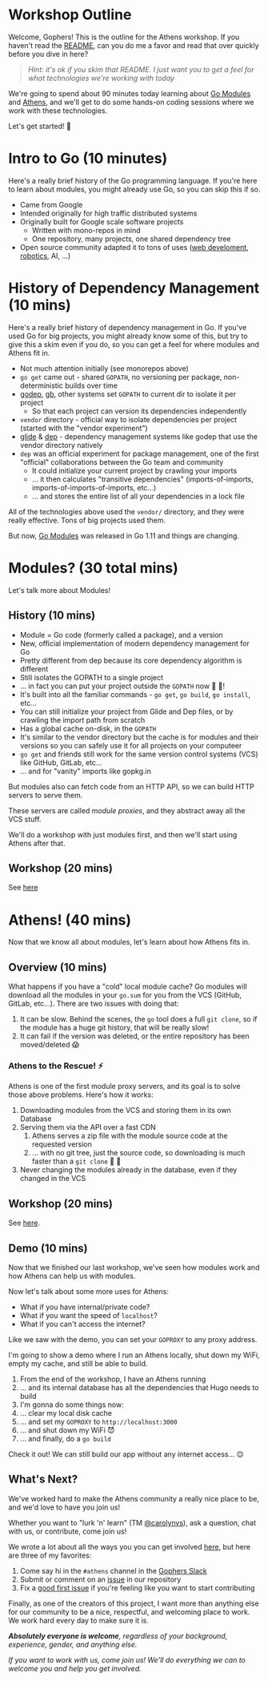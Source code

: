 # Workshop Outline

Welcome, Gophers! This is the outline for the Athens workshop. If you haven't read the [README](./README.md), can you do me a favor and read that over quickly before you dive in here?

>_Hint: it's ok if you skim that README. I just want you to get a feel for what technologies we're working with today_

We're going to spend about 90 minutes today learning about [Go Modules](https://github.com/golang/go/wiki/Modules) and [Athens](https://docs.gomods.io), and we'll get to do some hands-on coding sessions where we work with these technologies.

Let's get started! :rocket:

# Intro to Go (10 minutes)

Here's a really brief history of the Go programming language. If you're here to learn about modules, you might already use Go, so you can skip this if so.

- Came from Google
- Intended originally for high traffic distributed systems
- Originally built for Google scale software projects
    - Written with mono-repos in mind
    - One repository, many projects, one shared dependency tree
- Open source community adapted it to tons of uses ([web develoment](https://gobuffalo.io), [robotics](https://gobot.io), AI, ...)

# History of Dependency Management (10 mins)

Here's a really brief history of dependency management in Go. If you've used Go for big projects, you might already know some of this, but try to give this a skim even if you do, so you can get a feel for where modules and Athens fit in.

- Not much attention initially (see monorepos above)
- `go get` came out - shared `GOPATH`, no versioning per package, non-deterministic builds over time
- [godep](https://github.com/tools/godep), [gb](https://github.com/constabulary/gb), other systems set `GOPATH` to current dir to isolate it per project
    - So that each project can version its dependencies independently
- `vendor` directory - official way to isolate dependencies per project (started with the "vendor experiment")
- [glide](https://github.com/Masterminds/glide) & [dep](https://github.com/golang/dep) - dependency management systems like godep that use the vendor directory natively
- `dep` was an official experiment for package management, one of the first "official" collaborations between the Go team and community
    - It could initialize your current project by crawling your imports
    - ... it then calculates "transitive dependencies" (imports-of-imports, imports-of-imports-of-imports, etc...)
    - ... and stores the entire list of all your dependencies in a lock file

All of the technologies above used the `vendor/` directory, and they were really effective. Tons of big projects used them.

But now, [Go Modules](https://github.com/golang/go/wiki/Modules) was released in Go 1.11 and things are changing.

# Modules? (30 total mins)

Let's talk more about Modules!

## History (10 mins)

- Module = Go code (formerly called a package), and a version
- New, official implementation of modern dependency management for Go
- Pretty different from dep because its core dependency algorithm is different
- Still isolates the GOPATH to a single project
- ... in fact you can put your project outside the `GOPATH` now :tada: :rocket:!
- It's built into all the familiar commands - `go get`, `go build`, `go install`, etc...
- You can still initialize your project from Glide and Dep files, or by crawling the import path from scratch
- Has a global cache on-disk, in the `GOPATH`
- It's similar to the vendor directory but the cache is for modules and their versions so you can safely use it for all projects on your computeer
- `go get` and friends still work for the same version control systems (VCS) like GitHub, GitLab, etc...
- ... and for "vanity" imports like gopkg.in

But modules also can fetch code from an HTTP API, so we can build HTTP servers to serve them.

These servers are called _module proxies_, and they abstract away all the VCS stuff.

We'll do a workshop with just modules first, and then we'll start using Athens after that.

## Workshop (20 mins)

See [here](./WORKSHOP_1.md)

# Athens! (40 mins)

Now that we know all about modules, let's learn about how Athens fits in.

## Overview (10 mins)

What happens if you have a "cold" local module cache? Go modules will download all the modules in your `go.sum` for you from the VCS (GitHub, GitLab, etc...). There are two issues with doing that:

1. It can be slow. Behind the scenes, the `go` tool does a full `git clone`, so if the module has a huge git history, that will be really slow!
2. It can fail if the version was deleted, or the entire repository has been moved/deleted :scream:

### Athens to the Rescue! :zap:

Athens is one of the first module proxy servers, and its goal is to solve those above problems. Here's how it works:

1. Downloading modules from the VCS and storing them in its own Database
1. Serving them via the API over a fast CDN
    1. Athens serves a zip file with the module source code at the requested version
    1. ... with no git tree, just the source code, so downloading is much faster than a `git clone` :rocket: :tada:
2. Never changing the modules already in the database, even if they changed in the VCS

## Workshop (20 mins)

See [here](./WORKSHOP_2.md).

## Demo (10 mins)

Now that we finished our last workshop, we've seen how modules work and how Athens can help us with modules. 

Now let's talk about some more uses for Athens:

- What if you have internal/private code?
- What if you want the speed of `localhost`?
- What if you can't access the internet?

Like we saw with the demo, you can set your `GOPROXY` to any proxy address.

I'm going to show a demo where I run an Athens locally, shut down my WiFi, empty my cache, and still be able to build.

1. From the end of the workshop, I have an Athens running
1. ... and its internal database has all the dependencies that Hugo needs to build
1. I'm gonna do some things now:
1. ... clear my local disk cache
1. ... and set my `GOPROXY` to `http://localhost:3000`
1. ... and shut down my WiFi :smiling_imp:
1. ... and finally, do a `go build`

Check it out! We can still build our app without any internet access... :relieved:

## What's Next?

We've worked hard to make the Athens community a really nice place to be, and we'd love to have you join us!

Whether you want to "lurk 'n' learn" (TM [@carolynvs](https://twitter.com/carolynvs)), ask a question, chat with us, or contribute, come join us!

We wrote a lot about all the ways you you can get involved [here](https://docs.gomods.io/contributing/community/participating/), but here are three of my favorites:

1. Come say hi in the `#athens` channel in the [Gophers Slack](https://invite.slack.golangbridge.org/)
2. Submit or comment on an [issue](https://github.com/gomods/athens/issues) in our repository
3. Fix a [good first issue](https://github.com/gomods/athens/issues?q=is%3Aopen+is%3Aissue+label%3A%22good+first+issue%22) if you're feeling like you want to start contributing

Finally, as one of the creators of this project, I want more than anything else for our community to be a nice, respectful, and welcoming place to work. We work hard every day to make sure it is.

_**Absolutely everyone is welcome**, regardless of your background, experience, gender, and anything else._

_If you want to work with us, come join us! We'll do everything we can to welcome you and help you get involved._
